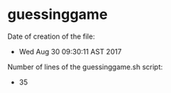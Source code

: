 # guessinggame
Date of creation of the file:
* Wed Aug 30 09:30:11 AST 2017

Number of lines of the guessinggame.sh script:
* 35
